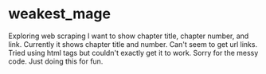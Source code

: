 # weakest_mage
Exploring web scraping
I want to show chapter title, chapter number, and link.
Currently it shows chapter title and number.
Can't seem to get url links. Tried using html tags but couldn't exactly get it to work.
Sorry for the messy code. Just doing this for fun.
